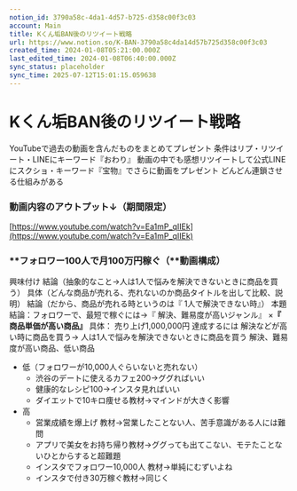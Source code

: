 ```yaml
---
notion_id: 3790a58c-4da1-4d57-b725-d358c00f3c03
account: Main
title: Kくん垢BAN後のリツイート戦略
url: https://www.notion.so/K-BAN-3790a58c4da14d57b725d358c00f3c03
created_time: 2024-01-08T05:21:00.000Z
last_edited_time: 2024-01-08T06:40:00.000Z
sync_status: placeholder
sync_time: 2025-07-12T15:01:15.059638
---
```

# Kくん垢BAN後のリツイート戦略

YouTubeで過去の動画を含んだものをまとめてプレゼント
条件はリプ・リツイート・LINEにキーワード『おわり』
動画の中でも感想リツイートして公式LINEにスクショ・キーワード『宝物』でさらに動画をプレゼント
どんどん連鎖させる仕組みがある
### 動画内容のアウトプット↓（期間限定）
[https://www.youtube.com/watch?v=Ea1mP_qIIEk](https://www.youtube.com/watch?v=Ea1mP_qIIEk)
### **フォロワー100人で月100万円稼ぐ（**動画構成）
興味付け
  結論（抽象的なこと→人は1人で悩みを解決できないときに商品を買う）
  具体（どんな商品が売れる、売れないのか商品タイトルを出して比較、説明）
  結論（だから、商品が売れる時というのは『 1人で解決できない時』）
本題
  結論：フォロワーで、最短で稼ぐには→『 解決、難易度が高いジャンル』 ×**『 商品単価が高い商品』**
  具体： 売り上げ1,000,000円 達成するには
解決などが高い時に商品を買う→ 人は1人で悩みを解決できないときに商品を買う
解決、難易度が高い商品、低い商品
- 低（フォロワーが10,000人ぐらいないと売れない）
  - 渋谷のデートに使えるカフェ200→ググればいい
  - 健康的なレシピ100→インスタ見ればいい
  - ダイエットで10キロ痩せる教材→マインドが大きく影響
- 高
  - 営業成績を爆上げ 教材→営業したことない人、苦手意識がある人には難問
  - アプリで美女をお持ち帰り教材→ググっても出てこない、モテたことないひとからすると超難題
  - インスタでフォロワー10,000人 教材→単純にむずいよね
  - インスタで付き30万稼ぐ教材→同じく